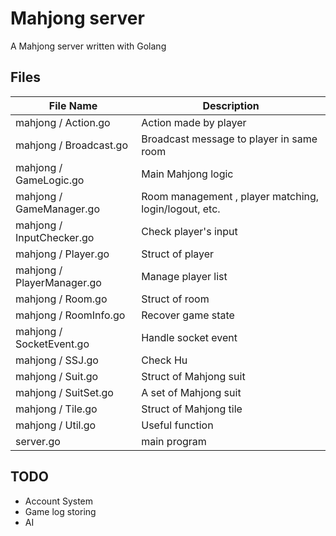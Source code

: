 # Mahjong server

A Mahjong server written with Golang

## Files

| File Name | Description |
| --- | --- |
| mahjong / Action.go | Action made by player |
| mahjong / Broadcast.go | Broadcast message to player in same room |
| mahjong / GameLogic.go | Main Mahjong logic |
| mahjong / GameManager.go | Room management , player matching, login/logout, etc. |
| mahjong / InputChecker.go | Check player's input |
| mahjong / Player.go | Struct of player |
| mahjong / PlayerManager.go | Manage player list |
| mahjong / Room.go | Struct of room |
| mahjong / RoomInfo.go | Recover game state |
| mahjong / SocketEvent.go | Handle socket event |
| mahjong / SSJ.go | Check Hu |
| mahjong / Suit.go | Struct of Mahjong suit |
| mahjong / SuitSet.go | A set of Mahjong suit |
| mahjong / Tile.go | Struct of Mahjong tile |
| mahjong / Util.go | Useful function |
| server.go | main program |

## TODO

- Account System
- Game log storing
- AI
